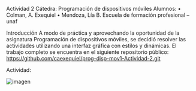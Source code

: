 Actividad 2
Cátedra: Programación de dispositivos móviles
Alumnos: 
•	Colman, A. Exequiel
•	Mendoza, Lía B.
Escuela de formación profesional – unaf

Introducción
A modo de práctica y aprovechando la oportunidad de la asignatura Programación de dispositivos móviles, se decidió resolver las actividades utilizando una interfaz gráfica con estilos y dinámicas.
El trabajo completo se encuentra en el siguiente repositorio público:
https://github.com/caexequiel/prog-disp-mov1-Actividad-2.git

Actividad:

![imagen](https://www3.animeflv.net/assets/animeflv/img/logo.png?v=2.3)


